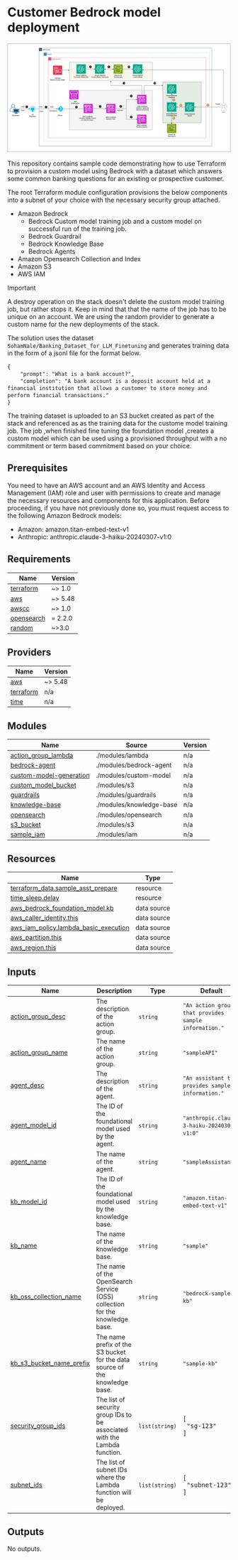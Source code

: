 <!-- BEGIN_TF_DOCS -->
# Customer Bedrock model deployment

![](./images/ML-Model-Deployment-Page-2.drawio.png)

This repository contains sample code demonstrating how to use Terraform to provision a custom model using Bedrock with a dataset which answers some common banking questions for an existing or prospective customer.

The root Terraform module configuration provisions the below components into a subnet of your choice with the necessary security group attached.

* Amazon Bedrock
    * Bedrock Custom model training job and a custom model on successful run of the training job.
    * Bedrock Guardrail
    * Bedrock Knowledge Base
    * Bedrock Agents
* Amazon Opensearch Collection and Index
* Amazon S3
* AWS IAM

> [!IMPORTANT]
> A destroy operation on the stack doesn't delete the custom model training job, but rather stops it. Keep in mind that that the name of the job has to be unique on an account. We are using the random provider to generate a custom name for the new deployments of the stack.

The solution uses the dataset `SohamNale/Banking_Dataset_for_LLM_Finetuning` and generates training data in the form of a jsonl file for the format below.

```
{
    "prompt": "What is a bank account?",
    "completion": "A bank account is a deposit account held at a financial institution that allows a customer to store money and perform financial transactions."
}

```

The training dataset is uploaded to an S3 bucket created as part of the stack and referenced as as the training data for the custome model training job. The job ,when finished fine tuning the foundation model ,creates a custom model which can be used using a provisioned throughput with a no commitment or term based commitment based on your choice.

## Prerequisites

You need to have an AWS account and an AWS Identity and Access Management (IAM) role and user with permissions to create and manage the necessary resources and components for this application. Before proceeding, if you have not previously done so, you must request access to the following Amazon Bedrock models:

* Amazon: amazon.titan-embed-text-v1
* Anthropic: anthropic.claude-3-haiku-20240307-v1:0

## Requirements

| Name | Version |
|------|---------|
| <a name="requirement_terraform"></a> [terraform](#requirement\_terraform) | ~> 1.0 |
| <a name="requirement_aws"></a> [aws](#requirement\_aws) | ~> 5.48 |
| <a name="requirement_awscc"></a> [awscc](#requirement\_awscc) | ~> 1.0 |
| <a name="requirement_opensearch"></a> [opensearch](#requirement\_opensearch) | = 2.2.0 |
| <a name="requirement_random"></a> [random](#requirement\_random) | ~>3.0 |

## Providers

| Name | Version |
|------|---------|
| <a name="provider_aws"></a> [aws](#provider\_aws) | ~> 5.48 |
| <a name="provider_terraform"></a> [terraform](#provider\_terraform) | n/a |
| <a name="provider_time"></a> [time](#provider\_time) | n/a |

## Modules

| Name | Source | Version |
|------|--------|---------|
| <a name="module_action_group_lambda"></a> [action\_group\_lambda](#module\_action\_group\_lambda) | ./modules/lambda | n/a |
| <a name="module_bedrock-agent"></a> [bedrock-agent](#module\_bedrock-agent) | ./modules/bedrock-agent | n/a |
| <a name="module_custom-model-generation"></a> [custom-model-generation](#module\_custom-model-generation) | ./modules/custom-model | n/a |
| <a name="module_custom_model_bucket"></a> [custom\_model\_bucket](#module\_custom\_model\_bucket) | ./modules/s3 | n/a |
| <a name="module_guardrails"></a> [guardrails](#module\_guardrails) | ./modules/guardrails | n/a |
| <a name="module_knowledge-base"></a> [knowledge-base](#module\_knowledge-base) | ./modules/knowledge-base | n/a |
| <a name="module_opensearch"></a> [opensearch](#module\_opensearch) | ./modules/opensearch | n/a |
| <a name="module_s3_bucket"></a> [s3\_bucket](#module\_s3\_bucket) | ./modules/s3 | n/a |
| <a name="module_sample_iam"></a> [sample\_iam](#module\_sample\_iam) | ./modules/iam | n/a |

## Resources

| Name | Type |
|------|------|
| [terraform_data.sample_asst_prepare](https://registry.terraform.io/providers/hashicorp/terraform/latest/docs/resources/data) | resource |
| [time_sleep.delay](https://registry.terraform.io/providers/hashicorp/time/latest/docs/resources/sleep) | resource |
| [aws_bedrock_foundation_model.kb](https://registry.terraform.io/providers/hashicorp/aws/latest/docs/data-sources/bedrock_foundation_model) | data source |
| [aws_caller_identity.this](https://registry.terraform.io/providers/hashicorp/aws/latest/docs/data-sources/caller_identity) | data source |
| [aws_iam_policy.lambda_basic_execution](https://registry.terraform.io/providers/hashicorp/aws/latest/docs/data-sources/iam_policy) | data source |
| [aws_partition.this](https://registry.terraform.io/providers/hashicorp/aws/latest/docs/data-sources/partition) | data source |
| [aws_region.this](https://registry.terraform.io/providers/hashicorp/aws/latest/docs/data-sources/region) | data source |

## Inputs

| Name | Description | Type | Default | Required |
|------|-------------|------|---------|:--------:|
| <a name="input_action_group_desc"></a> [action\_group\_desc](#input\_action\_group\_desc) | The description of the action group. | `string` | `"An action group that provides sample information."` | no |
| <a name="input_action_group_name"></a> [action\_group\_name](#input\_action\_group\_name) | The name of the action group. | `string` | `"sampleAPI"` | no |
| <a name="input_agent_desc"></a> [agent\_desc](#input\_agent\_desc) | The description of the agent. | `string` | `"An assistant that provides sample information."` | no |
| <a name="input_agent_model_id"></a> [agent\_model\_id](#input\_agent\_model\_id) | The ID of the foundational model used by the agent. | `string` | `"anthropic.claude-3-haiku-20240307-v1:0"` | no |
| <a name="input_agent_name"></a> [agent\_name](#input\_agent\_name) | The name of the agent. | `string` | `"sampleAssistant"` | no |
| <a name="input_kb_model_id"></a> [kb\_model\_id](#input\_kb\_model\_id) | The ID of the foundational model used by the knowledge base. | `string` | `"amazon.titan-embed-text-v1"` | no |
| <a name="input_kb_name"></a> [kb\_name](#input\_kb\_name) | The name of the knowledge base. | `string` | `"sample"` | no |
| <a name="input_kb_oss_collection_name"></a> [kb\_oss\_collection\_name](#input\_kb\_oss\_collection\_name) | The name of the OpenSearch Service (OSS) collection for the knowledge base. | `string` | `"bedrock-sample-kb"` | no |
| <a name="input_kb_s3_bucket_name_prefix"></a> [kb\_s3\_bucket\_name\_prefix](#input\_kb\_s3\_bucket\_name\_prefix) | The name prefix of the S3 bucket for the data source of the knowledge base. | `string` | `"sample-kb"` | no |
| <a name="input_security_group_ids"></a> [security\_group\_ids](#input\_security\_group\_ids) | The list of security group IDs to be associated with the Lambda function. | `list(string)` | <pre>[<br>  "sg-123"<br>]</pre> | no |
| <a name="input_subnet_ids"></a> [subnet\_ids](#input\_subnet\_ids) | The list of subnet IDs where the Lambda function will be deployed. | `list(string)` | <pre>[<br>  "subnet-123"<br>]</pre> | no |

## Outputs

No outputs.
<!-- END_TF_DOCS -->